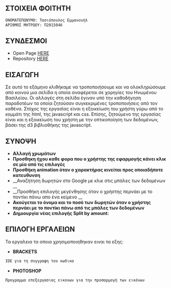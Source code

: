## ΣΤΟΙΧΕΙΑ ΦΟΙΤΗΤΗ

```markdown
ΟΝΟΜΑΤΕΠΩΝΥΜΟ: Τασιόπουλος Εμμανουήλ
ΑΡΙΘΜΟΣ ΜΗΤΡΩΟΥ: Π2015046
```

## ΣΥΝΔΕΣΜΟΙ

- Open Page [HERE](https://manolis-tasiopoulos.github.io/D3js-uk-political-donations/)            
- Repository [HERE](https://github.com/Manolis-Tasiopoulos/D3js-uk-political-donations)

## ΕΙΣΑΓΩΓΗ
 Σε αυτό το εξάμηνο κλιθήκαμε να τροποποιήσουμε και να ολοκληρώσουμε από κοινού μια σελίδα η οποία αναφέρεται σε χορηγίες του Ηνωμένου Βασιλείου. Οι αλλαγές στη σελίδα έγιναν υπό την καθοδήγηση παραδοτέων τα οποία ζητούσαν συγκεκριμένες τροποποιήσεις από τον καθένα. Στόχος της εργασίας είναι η εξοικείωση του χρήστη γύρω από το κομμάτι της html, της javascript και css. Επίσης, ζητούμενο της εργασίας είναι και η εξοικείωση του χρήστη με την οπτικοποίηση των δεδομένων, βάσει της d3 βιβλιοθήκης της javascript.

## ΣΥΝΟΨΗ
  
   - __Αλλαγή χρωμάτων__   
   - __Προσθηκη ήχου καθε φορα που ο χρήστης της εφαρμογής κάνει κλικ σε μία από τις επιλογές__ 
   - __Προσθήκη animation όταν ο χαρακτήρας κινείται προς οποιαδήποτε κατευθυνση__ 
   - __Αναζήτηση δωρητών στο Google με κλικ στις μπάλες των δεδομένων __
   - __Προσθήκη επιλογής μεγένθησης όταν ο χρήστης περνάει με το ποντίκι πάνω απο ένα κείμενο __
   - __Ακούγεται το όνομα και το ποσό των δωρητών όταν ο χρήστης περνάει με το ποντίκι πάνω από τις μπάλες των δεδομένων__
   - __Δημιουργία νέας επιλογής Split by amount:__
   
 ## ΕΠΙΛΟΓΗ ΕΡΓΑΛΕΙΩΝ
Τα εργαλεια τα οποια χρησιμοποιηθηκαν ειναι τα εξης: 
  
  - __BRACKETS__
  
  ```markdown  
  IDE για τη συγγραφη του κωδικα
  ```
  - __PHOTOSHOP__
  
  ```markdown
  Προγραμμα επεξεργασιας εικονων για την προσαρμογή των εικόνων
  ```  
